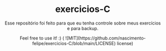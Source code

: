 <h1 align="center"> exercicios-C </h1>

<p align="center">Esse repositório foi feito para que eu tenha controle sobre meus exercícios e para backup.</p>
<p align="center">Feel free to use it! :) ( ![MIT](https://github.com/nascimento-felipe/exercicios-C/blob/main/LICENSE) license)</p>

